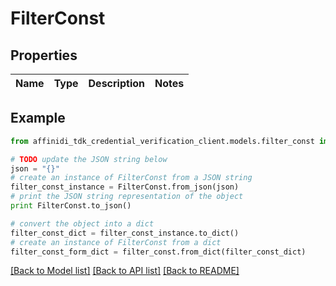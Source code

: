 # FilterConst

## Properties

| Name | Type | Description | Notes |
| ---- | ---- | ----------- | ----- |

## Example

```python
from affinidi_tdk_credential_verification_client.models.filter_const import FilterConst

# TODO update the JSON string below
json = "{}"
# create an instance of FilterConst from a JSON string
filter_const_instance = FilterConst.from_json(json)
# print the JSON string representation of the object
print FilterConst.to_json()

# convert the object into a dict
filter_const_dict = filter_const_instance.to_dict()
# create an instance of FilterConst from a dict
filter_const_form_dict = filter_const.from_dict(filter_const_dict)
```

[[Back to Model list]](../README.md#documentation-for-models) [[Back to API list]](../README.md#documentation-for-api-endpoints) [[Back to README]](../README.md)
